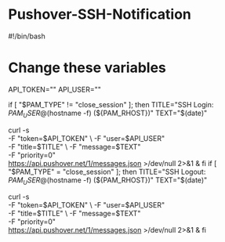 # Pushover-SSH-Notification

#!/bin/bash

# Change these variables
API_TOKEN=""
API_USER=""

if [ "$PAM_TYPE" != "close_session" ]; then
  TITLE="SSH Login: ${PAM_USER}@$(hostname -f) (${PAM_RHOST})"
  TEXT="$(date)"

  curl -s \
  -F "token=$API_TOKEN" \
  -F "user=$API_USER" \
  -F "title=$TITLE" \
  -F "message=$TEXT" \
  -F "priority=0" \
  https://api.pushover.net/1/messages.json >/dev/null 2>&1 &
fi
if [ "$PAM_TYPE" = "close_session" ]; then
  TITLE="SSH Logout: ${PAM_USER}@$(hostname -f) (${PAM_RHOST})"
  TEXT="$(date)"

  curl -s \
  -F "token=$API_TOKEN" \
  -F "user=$API_USER" \
  -F "title=$TITLE" \
  -F "message=$TEXT" \
  -F "priority=0" \
  https://api.pushover.net/1/messages.json >/dev/null 2>&1 &
fi
